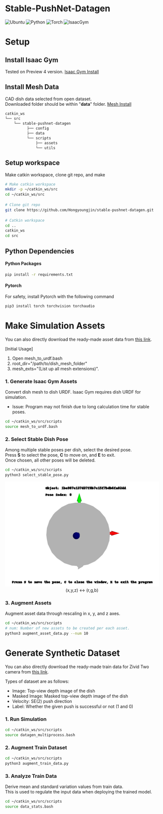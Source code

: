 # Stable-PushNet-Datagen
![Ubuntu](https://img.shields.io/badge/Ubuntu-20.04-green)
![Python](https://img.shields.io/badge/Python-3.8.10-blue)
![Torch](https://img.shields.io/badge/Pytorch-2.1.0-red)
![IsaacGym](https://img.shields.io/badge/IsaacGym-Preview4.0-purple)
# Setup

## Install Isaac Gym
Tested on Preview 4 version. [Isaac Gym Install](https://developer.nvidia.com/isaac-gym)

## Install Mesh Data
CAD dish data selected from open dataset.\
Downloaded folder should be within "**data**" folder.
[Mesh Install](https://o365skku-my.sharepoint.com/:u:/g/personal/erichong96_o365_skku_edu/EZK1HV0M1mpDnwd2bEymdiMBeunjeT6EaD68aq5RcjkvTw?e=Elv4Y1)


```
catkin_ws
└── src
    └── stable-pushnet-datagen
          ├── config
          ├── data
          └── scripts
              ├── assets
              └── utils

```
 
## Setup workspace
Make catkin workspace, clone git repo, and make 

```bash
# Make catkin workspace
mkdir -p ~/catkin_ws/src
cd ~/catkin_ws/src

# Clone git repo
git clone https://github.com/Hongyoungjin/stable-pushnet-datagen.git

# Catkin workspace
cd ..
catkin_ws
cd src
```

## Python Dependencies
#### Python Packages
```bash
pip install -r requirements.txt
```
#### Pytorch
For safety, install Pytorch with the following command
```bash
pip3 install torch torchvision torchaudio
```
# Make Simulation Assets

You can also directly download the ready-made asset data from [this link](https://o365skku-my.sharepoint.com/:u:/g/personal/erichong96_o365_skku_edu/EWDsdDwv4btEso9qPhLnTP4BUOpUFKCcOEURE5EICDRaiA?e=oCCUyc).

[Initial Usage]
1. Open mesh_to_urdf.bash
2. root_dir="/path/to/dish_mesh_folder"
3. mesh_exts="(List up all mesh extensions)". 
  
### 1. Generate Isaac Gym Assets

Convert dish mesh to dish URDF.
Isaac Gym requires dish URDF for simulation.

- Issue: Program may not finish due to long calculation time for stable poses. 

```bash
cd ~/catkin_ws/src/scripts
source mesh_to_urdf.bash
```

### 2. Select Stable Dish Pose

Among multiple stable poses per dish, select the desired pose. \
Press **S** to select the pose, **C** to move on, and **E** to exit. \
Once chosen, all other poses will be deleted.

```bash
cd ~/catkin_ws/src/scripts
python3 select_stable_pose.py
```
<div align="center">
<img src="./select_stable_pose.png" width="1000"/>
(x,y,z) <-> (r,g,b)
</div>

### 3. Augment Assets

Augment asset data through rescaling in x, y, and z axes.

```bash
cd ~/catkin_ws/src/scripts
# num: Number of new assets to be created per each asset.
python3 augment_asset_data.py --num 10
```

# Generate Synthetic Dataset
You can also directly download the ready-made train data for Zivid Two camera from [this link](https://o365skku-my.sharepoint.com/:f:/g/personal/erichong96_o365_skku_edu/Ep_yOU8n3tdFuOscVSGRsiIBFSIUWLW4r-9aX4GlYpIyVA?e=yPbyLY).

Types of dataset are as follows:
- Image: Top-view depth image of the dish
- Masked Image: Masked top-view depth image of the dish
- Velocity: SE(2) push direction
- Label: Whether the given push is successful or not (1 and 0)

### 1. Run Simulation 

```bash
cd ~/catkin_ws/src/scripts
source datagen_multiprocess.bash
```

### 2. Augment Train Dataset 

```bash
cd ~/catkin_ws/src/scripts
python3 augment_train_data.py
```

### 3. Analyze Train Data

Derive mean and standard variation values from train data. \
This is used to regulate the input data when deploying the trained model.

```bash
cd ~/catkin_ws/src/scripts
source data_stats.bash
```
